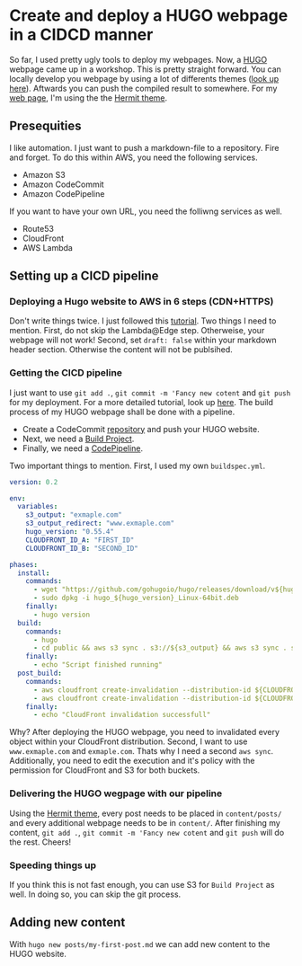 # Create and deploy a HUGO webpage in a CIDCD manner

 So far, I used pretty ugly tools to deploy my webpages. Now, a [HUGO](https://gohugo.io) webpage came up in a workshop. This is pretty straight forward. You can locally develop you webpage by using a lot of differents themes ([look up here](https://gohugo.io/getting-started/quick-start/)). Aftwards you can push the compiled result to somewhere. For my [web page](trctrainings.com), I'm using the the [Hermit theme](https://themes.gohugo.io/hermit/).

## Presequities

I like automation. I just want to push a markdown-file to a repository. Fire and forget. To do this within AWS, you need the following services.

* Amazon S3
* Amazon CodeCommit 
* Amazon CodePipeline

If you want to have your own URL, you need the folliwng services as well.

* Route53
* CloudFront
* AWS Lambda

## Setting up a CICD pipeline

### Deploying a Hugo website to AWS in 6 steps (CDN+HTTPS)

Don't write things twice. I just followed this [tutorial](https://simpleit.rocks/golang/hugo/deploying-a-hugo-website-to-aws-the-right-way/). Two things I need to mention. First, do not skip the Lambda@Edge step. Otherweise, your webpage will not work! Second, set `draft: false` within your markdown header section. Otherwise the content will not be publsihed.

### Getting the CICD pipeline

I just want to use `git add .`, `git commit -m 'Fancy new cotent` and `git push` for my deployment. For a more detailed tutorial, look up [here](https://digilution.io/posts/ci-cd-pipeline-for-hugo/). The build process of my HUGO webpage shall be done with a pipeline.

* Create a CodeCommit [repository](https://docs.aws.amazon.com/codecommit/latest/userguide/how-to-create-repository.html) and push your HUGO website.
* Next, we need a [Build Project](https://docs.aws.amazon.com/codebuild/latest/userguide/create-project.html).
* Finally, we need a [CodePipeline](https://docs.aws.amazon.com/codepipeline/latest/userguide/pipelines-create.html).

Two important things to mention. First, I used my own `buildspec.yml`.

```yml
version: 0.2

env:
  variables:
    s3_output: "exmaple.com"
    s3_output_redirect: "www.exmaple.com"
    hugo_version: "0.55.4"
    CLOUDFRONT_ID_A: "FIRST_ID"
    CLOUDFRONT_ID_B: "SECOND_ID"

phases:
  install:
    commands:
      - wget "https://github.com/gohugoio/hugo/releases/download/v${hugo_version}/hugo_${hugo_version}_Linux-64bit.deb"
      - sudo dpkg -i hugo_${hugo_version}_Linux-64bit.deb
    finally:
      - hugo version
  build:
    commands:
      - hugo
      - cd public && aws s3 sync . s3://${s3_output} && aws s3 sync . s3://${s3_output_redirect}
    finally:
      - echo "Script finished running"
  post_build:
    commands:
      - aws cloudfront create-invalidation --distribution-id ${CLOUDFRONT_ID_A} --paths "/*"
      - aws cloudfront create-invalidation --distribution-id ${CLOUDFRONT_ID_B} --paths "/*"
    finally:
      - echo "CloudFront invalidation successfull"
```

Why? After deploying the HUGO webpage, you need to invalidated every object within your CloudFront distribution. Second, I want to use `www.exmaple.com` and `exmaple.com`. Thats why I need a second `aws sync`. Additionally, you need to edit the execution and it's policy with the permission for CloudFront and S3 for both buckets.

### Delivering the HUGO wegpage with our pipeline

Using the [Hermit theme](https://themes.gohugo.io/hermit/), every post needs to be placed in `content/posts/` and every additional webpage needs to be in `content/`. After finishing my content, `git add .`, `git commit -m 'Fancy new cotent` and `git push` will do the rest. Cheers!

### Speeding things up

If you think this is not fast enough, you can use S3 for `Build Project` as well. In doing so, you can skip the git process.

## Adding new content

With `hugo new posts/my-first-post.md` we can add new content to the HUGO website.

